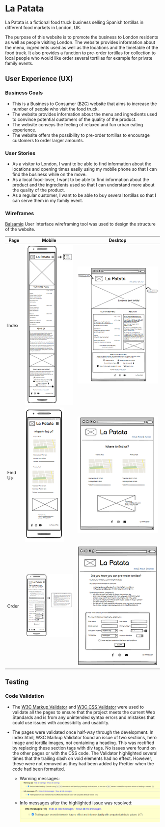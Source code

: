 # La Patata

La Patata is a fictional food truck business selling Spanish tortillas in different food markets in London, UK.

The purpose of this website is to promote the business to London residents as well as people visiting London. The website provides information about the menu, ingredients used as well as the locations and the timetable of the food truck. It also provides a function to pre-order tortillas for collection to local people who would like order several tortillas for example for private family events.

## User Experience (UX)

### Business Goals

* This is a Business to Consumer (B2C) website that aims to increase the number of people who visit the food truck.
* The website provides information about the menu and ingredients used to convince potential customers of the quality of the product.
* The website conveys the feeling of relaxed and fun urban eating experience.
* The website offers the possibility to pre-order tortillas to encourage customers to order larger amounts.

### User Stories

* As a visitor to London, I want to be able to find information about the locations and opening times easily using my mobile phone so that I can find the business while on the move.
* As a local food-lover, I want to be able to find information about the product and the ingredients used so that I can understand more about the quality of the product.
* As a regular customer, I want to be able to buy several tortillas so that I can serve them in my family event.

### Wireframes

[Balsamiq](https://balsamiq.com/) User Interface wireframing tool was used to design the structure of the website.

|  Page    |                         Mobile                                  |                         Desktop                                   |
|  ---     |                         ---                                     |                         ---                                       |
|  Index   |![Mobile Index wireframe](assets/wireframes/mobile-index.png)    |![Desktop Index wireframe](assets/wireframes/desktop-index.png)    |
|  Find Us |![Mobile Find Us wireframe](assets/wireframes/mobile-find-us.png)|![Desktop Find Us wireframe](assets/wireframes/desktop-find-us.png)|
|  Order   |![Mobile Order wireframe](assets/wireframes/mobile-order.png)    |![Desktop Order wireframe](assets/wireframes/desktop-order.png)    |

## Testing

### Code Validation

* The [W3C Markup Validator](https://validator.w3.org/) and [W3C CSS Validator](https://jigsaw.w3.org/css-validator/) were used to validate all the pages to ensure that the project meets the current Web Standards and is from any unintended syntax errors and mistakes that could use issues with accessibilty and usability.

* The pages were validated once half-way through the development. In index.html, W3C Markup Validator found an issue of two sections, hero image and tortilla images, not containing a heading. This was rectified by replacing these section tags with div tags. No issues were found on the other pages or with the CSS code. The Validator highlighted several times that the trailing slash on void elements had no effect. However, these were not removed as they had been added by Prettier when the code had been formatted.

  * Warning messages: ![Code Validator Warnings 17.01.24](assets/readme-files/code-validator-warnings-17.01.png)
  * Info messages after the highlighted issue was resolved: ![Code Validator Info messages 17.01.2024](assets/readme-files/info-messages-17.01.png)
